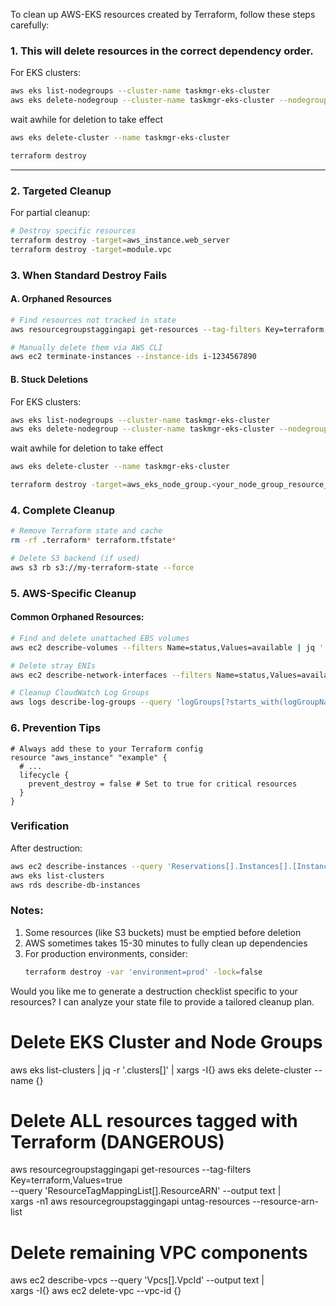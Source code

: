 To clean up AWS-EKS resources created by Terraform, follow these steps carefully:

### 1. This will delete resources in the correct dependency order.
For EKS clusters:
```bash
aws eks list-nodegroups --cluster-name taskmgr-eks-cluster
aws eks delete-nodegroup --cluster-name taskmgr-eks-cluster --nodegroup-name taskmgr-20250616115459482500000002
```
wait awhile for deletion to take effect
```bash
aws eks delete-cluster --name taskmgr-eks-cluster

terraform destroy
```
-----------------------------------------------------------------------------------
### 2. **Targeted Cleanup**
For partial cleanup:
```bash
# Destroy specific resources
terraform destroy -target=aws_instance.web_server
terraform destroy -target=module.vpc
```

### 3. **When Standard Destroy Fails**
#### A. Orphaned Resources
```bash
# Find resources not tracked in state
aws resourcegroupstaggingapi get-resources --tag-filters Key=terraform,Values=true

# Manually delete them via AWS CLI
aws ec2 terminate-instances --instance-ids i-1234567890
```

#### B. Stuck Deletions
For EKS clusters:
```bash
aws eks list-nodegroups --cluster-name taskmgr-eks-cluster
aws eks delete-nodegroup --cluster-name taskmgr-eks-cluster --nodegroup-name taskmgr-20250615233013820600000001
```
wait awhile for deletion to take effect
```bash
aws eks delete-cluster --name taskmgr-eks-cluster

terraform destroy -target=aws_eks_node_group.<your_node_group_resource_name>
```

### 4. **Complete Cleanup**
```bash
# Remove Terraform state and cache
rm -rf .terraform* terraform.tfstate*

# Delete S3 backend (if used)
aws s3 rb s3://my-terraform-state --force
```

### 5. **AWS-Specific Cleanup**
#### Common Orphaned Resources:
```bash
# Find and delete unattached EBS volumes
aws ec2 describe-volumes --filters Name=status,Values=available | jq '.Volumes[].VolumeId' | xargs -I{} aws ec2 delete-volume --volume-id {}

# Delete stray ENIs
aws ec2 describe-network-interfaces --filters Name=status,Values=available | jq '.NetworkInterfaces[].NetworkInterfaceId' | xargs -I{} aws ec2 delete-network-interface --network-interface-id {}

# Cleanup CloudWatch Log Groups
aws logs describe-log-groups --query 'logGroups[?starts_with(logGroupName,`/aws/eks`)].logGroupName' | jq -r '.[]' | xargs -I{} aws logs delete-log-group --log-group-name {}
```

### 6. **Prevention Tips**
```hcl
# Always add these to your Terraform config
resource "aws_instance" "example" {
  # ...
  lifecycle {
    prevent_destroy = false # Set to true for critical resources
  }
}
```

### Verification
After destruction:
```bash
aws ec2 describe-instances --query 'Reservations[].Instances[].[InstanceId,Tags[?Key==`Name`].Value]'
aws eks list-clusters
aws rds describe-db-instances
```

### Notes:
1. Some resources (like S3 buckets) must be emptied before deletion
2. AWS sometimes takes 15-30 minutes to fully clean up dependencies
3. For production environments, consider:
   ```bash
   terraform destroy -var 'environment=prod' -lock=false
   ```

Would you like me to generate a destruction checklist specific to your resources? I can analyze your state file to provide a tailored cleanup plan.

# Delete EKS Cluster and Node Groups
aws eks list-clusters | jq -r '.clusters[]' | xargs -I{} aws eks delete-cluster --name {}

# Delete ALL resources tagged with Terraform (DANGEROUS)
aws resourcegroupstaggingapi get-resources --tag-filters Key=terraform,Values=true \
  --query 'ResourceTagMappingList[].ResourceARN' --output text | \
  xargs -n1 aws resourcegroupstaggingapi untag-resources --resource-arn-list

# Delete remaining VPC components
aws ec2 describe-vpcs --query 'Vpcs[].VpcId' --output text | \
  xargs -I{} aws ec2 delete-vpc --vpc-id {}
